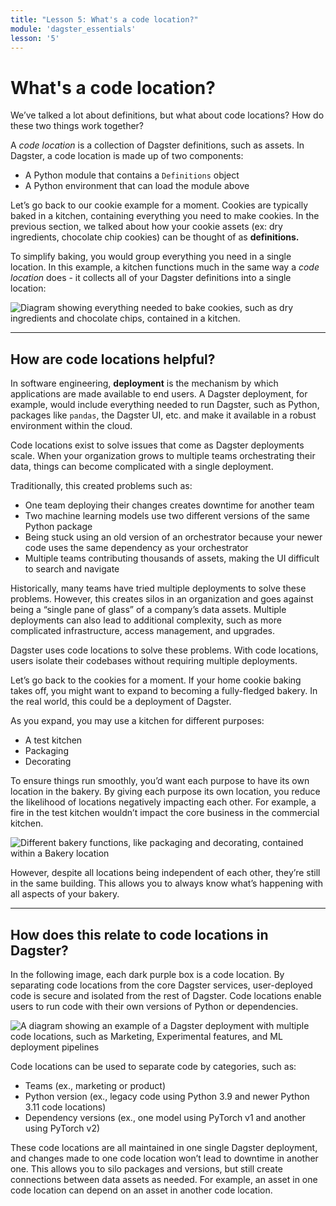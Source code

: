 ```yaml
---
title: "Lesson 5: What's a code location?"
module: 'dagster_essentials'
lesson: '5'
---
```


# What's a code location?

We’ve talked a lot about definitions, but what about code locations? How do these two things work together?

A _code location_ is a collection of Dagster definitions, such as assets. In Dagster, a code location is made up of two components:

- A Python module that contains a `Definitions` object
- A Python environment that can load the module above

Let’s go back to our cookie example for a moment. Cookies are typically baked in a kitchen, containing everything you need to make cookies. In the previous section, we talked about how your cookie assets (ex: dry ingredients, chocolate chip cookies) can be thought of as **definitions.**

To simplify baking, you would group everything you need in a single location. In this example, a kitchen functions much in the same way a _code location_ does - it collects all of your Dagster definitions into a single location:

![Diagram showing everything needed to bake cookies, such as dry ingredients and chocolate chips, contained in a kitchen.](/images/dagster-essentials/lesson-5/kitchen-code-location.png)

---

## How are code locations helpful?

In software engineering, **deployment** is the mechanism by which applications are made available to end users. A Dagster deployment, for example, would include everything needed to run Dagster, such as Python, packages like `pandas`, the Dagster UI, etc. and make it available in a robust environment within the cloud.

Code locations exist to solve issues that come as Dagster deployments scale. When your organization grows to multiple teams orchestrating their data, things can become complicated with a single deployment.

Traditionally, this created problems such as:

- One team deploying their changes creates downtime for another team
- Two machine learning models use two different versions of the same Python package
- Being stuck using an old version of an orchestrator because your newer code uses the same dependency as your orchestrator
- Multiple teams contributing thousands of assets, making the UI difficult to search and navigate

Historically, many teams have tried multiple deployments to solve these problems. However, this creates silos in an organization and goes against being a “single pane of glass” of a company’s data assets. Multiple deployments can also lead to additional complexity, such as more complicated infrastructure, access management, and upgrades.

Dagster uses code locations to solve these problems. With code locations, users isolate their codebases without requiring multiple deployments.

Let’s go back to the cookies for a moment. If your home cookie baking takes off, you might want to expand to becoming a fully-fledged bakery. In the real world, this could be a deployment of Dagster.

As you expand, you may use a kitchen for different purposes:

- A test kitchen
- Packaging
- Decorating

To ensure things run smoothly, you’d want each purpose to have its own location in the bakery. By giving each purpose its own location, you reduce the likelihood of locations negatively impacting each other. For example, a fire in the test kitchen wouldn’t impact the core business in the commercial kitchen.

![Different bakery functions, like packaging and decorating, contained within a Bakery location](/images/dagster-essentials/lesson-5/bakery-locations.png)

However, despite all locations being independent of each other, they’re still in the same building. This allows you to always know what’s happening with all aspects of your bakery.

---

## How does this relate to code locations in Dagster?

In the following image, each dark purple box is a code location. By separating code locations from the core Dagster services, user-deployed code is secure and isolated from the rest of Dagster. Code locations enable users to run code with their own versions of Python or dependencies.

![A diagram showing an example of a Dagster deployment with multiple code locations, such as Marketing, Experimental features, and ML deployment pipelines](/images/dagster-essentials/lesson-5/dagster-architecture.png)

Code locations can be used to separate code by categories, such as:

- Teams (ex., marketing or product)
- Python version (ex., legacy code using Python 3.9 and newer Python 3.11 code locations)
- Dependency versions (ex., one model using PyTorch v1 and another using PyTorch v2)

These code locations are all maintained in one single Dagster deployment, and changes made to one code location won’t lead to downtime in another one. This allows you to silo packages and versions, but still create connections between data assets as needed. For example, an asset in one code location can depend on an asset in another code location.
